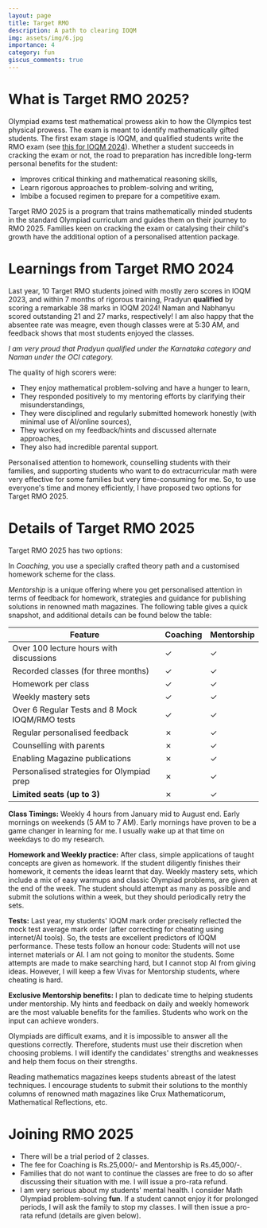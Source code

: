 ```yaml
---
layout: page
title: Target RMO
description: A path to clearing IOQM
img: assets/img/6.jpg
importance: 4
category: fun
giscus_comments: true
---
```

# What is Target RMO 2025?

Olympiad exams test mathematical prowess akin to how the Olympics test physical prowess. The exam is meant to identify mathematically gifted students. The first exam stage is IOQM, and qualified students write the RMO exam (see [this for IOQM 2024](https://olympiads.hbcse.tifr.res.in/about-olympiads/stages/mathematical-olympiad/)). Whether a student succeeds in cracking the exam or not, the road to preparation has incredible long-term personal benefits for the student: 

- Improves critical thinking and mathematical reasoning skills, 
- Learn rigorous approaches to problem-solving and writing,  
- Imbibe a focused regimen to prepare for a competitive exam.

Target RMO 2025 is a program that trains mathematically minded students in the standard Olympiad curriculum and guides them on their journey to RMO 2025. Families keen on cracking the exam or catalysing their child's growth have the additional option of a personalised attention package.

# Learnings from Target RMO 2024

Last year, 10 Target RMO students joined with mostly zero scores in IOQM 2023, and within 7 months of rigorous training, Pradyun **qualified** by scoring a remarkable 38 marks in IOQM 2024! Naman and Nabhanyu scored outstanding 21 and 27 marks, respectively! I am also happy that the absentee rate was meagre, even though classes were at 5:30 AM, and feedback shows that most students enjoyed the classes. 

*I am very proud that Pradyun qualified under the Karnataka category and Naman under the OCI category.*  

The quality of high scorers were:
- They enjoy mathematical problem-solving and have a hunger to learn,
- They responded positively to my mentoring efforts by clarifying their misunderstandings, 
- They were disciplined and regularly submitted homework honestly (with minimal use of AI/online sources),
- They worked on my feedback/hints and discussed alternate approaches,
- They also had incredible parental support. 

Personalised attention to homework, counselling students with their families, and supporting students who want to do extracurricular math were very effective for some families but very time-consuming for me. So, to use everyone's time and money efficiently, I have proposed two options for Target RMO 2025. 
# Details of Target RMO 2025 

Target RMO 2025 has two options: 

In *Coaching*, you use a specially crafted theory path and a customised homework scheme for the class. 

*Mentorship* is a unique offering where you get personalised attention in terms of feedback for homework, strategies and guidance for publishing solutions in renowned math magazines.  The following table gives a quick snapshot, and additional details can be found below the table:

| Feature                                        | Coaching | Mentorship |
| ---------------------------------------------- | -------- | ---------- |
| Over 100 lecture hours with discussions        | ✓        | ✓          |
| Recorded classes (for three months)            | ✓        | ✓          |
| Homework per class                             | ✓        | ✓          |
| Weekly mastery sets                            | ✓        | ✓          |
| Over 6 Regular Tests and 8 Mock IOQM/RMO tests | ✓        | ✓          |
| Regular personalised feedback                  | ✗        | ✓          |
| Counselling with parents                       | ✗        | ✓          |
| Enabling Magazine publications                 | ✗        | ✓          |
| Personalised strategies for Olympiad prep      | ✗        | ✓          |
| **Limited seats** **(up to 3)**                | ✗        | ✓          |

**Class Timings:** Weekly 4 hours from January mid to August end. Early mornings on weekends (5 AM to 7 AM). Early mornings have proven to be a game changer in learning for me. I usually wake up at that time on weekdays to do my research. 

**Homework and Weekly practice:** After class, simple applications of taught concepts are given as homework. If the student diligently finishes their homework, it cements the ideas learnt that day. Weekly mastery sets, which include a mix of easy warmups and classic Olympiad problems, are given at the end of the week. The student should attempt as many as possible and submit the solutions within a week, but they should periodically retry the sets.

**Tests:**  Last year, my students' IOQM mark order precisely reflected the mock test average mark order (after correcting for cheating using internet/AI tools). So, the tests are excellent predictors of IOQM performance. These tests follow an honour code: Students will not use internet materials or AI. I am not going to monitor the students. Some attempts are made to make searching hard, but I cannot stop AI from giving ideas. However, I will keep a few Vivas for Mentorship students, where cheating is hard. 

**Exclusive Mentorship benefits:** I plan to dedicate time to helping students under mentorship. My hints and feedback on daily and weekly homework are the most valuable benefits for the families. Students who work on the input can achieve wonders. 

Olympiads are difficult exams, and it is impossible to answer all the questions correctly. Therefore, students must use their discretion when choosing problems. I will identify the candidates' strengths and weaknesses and help them focus on their strengths. 

Reading mathematics magazines keeps students abreast of the latest techniques. I encourage students to submit their solutions to the monthly columns of renowned math magazines like Crux Mathematicorum, Mathematical Reflections, etc.

# Joining RMO 2025

- There will be a trial period of 2 classes.
- The fee for Coaching is Rs.25,000/- and Mentorship is Rs.45,000/-. 
- Families that do not want to continue the classes are free to do so after discussing their situation with me. I will issue a pro-rata refund.
- I am very serious about my students' mental health. I consider Math Olympiad problem-solving **fun**. If a student cannot enjoy it for prolonged periods, I will ask the family to stop my classes. I will then issue a pro-rata refund (details are given below).


